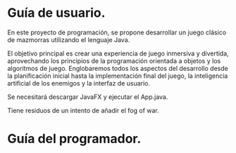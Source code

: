 # Guía de usuario.

En este proyecto de programación, se propone desarrollar un juego clásico de
mazmorras utilizando el lenguaje Java.

El objetivo principal es crear una experiencia de juego inmersiva y divertida,
aprovechando los principios de la programación orientada a objetos y los algoritmos de
juego. Englobaremos todos los aspectos del desarrollo desde la planificación inicial hasta la implementación final del juego, la inteligencia artificial de los enemigos y la interfaz de usuario.

Se necesitará descargar JavaFX y ejecutar el App.java.

Tiene residuos de un intento de añadir el fog of war.


# Guía del programador.